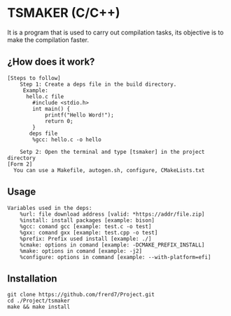 # TSMAKER (C/C++)

It is a program that is used to carry out compilation tasks, its objective is to make the compilation faster.

## ¿How does it work?
	[Steps to follow]
	    Step 1: Create a deps file in the build directory.
	     Example:
		  hello.c file
			#include <stdio.h>
			int main() {
				printf("Hello Word!");
				return 0;
			}
		   deps file
			%gcc: hello.c -o hello

	    Setp 2: Open the terminal and type [tsmaker] in the project directory
	[Form 2]
	  You can use a Makefile, autogen.sh, configure, CMakeLists.txt	

## Usage
	Variables used in the deps:
		%url: file download address [valid: *https://addr/file.zip]
		%install: install packages [example: bison]
		%gcc: comand gcc [example: test.c -o test]
		%gxx: comand gxx [example: test.cpp -o test]
		%prefix: Prefix used install [example: ./]
		%cmake: options in comand [example: -DCMAKE_PREFIX_INSTALL]
		%make: options in comand [example: -j2]
		%configure: options in command [example: --with-platform=efi]

## Installation
	git clone https://github.com/frerd7/Project.git
	cd ./Project/tsmaker
	make && make install
